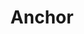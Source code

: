 ---
blog: https://blog.anchor.dev/
git: https://github.com/anchordotdev
logohandle: anchordev
sort: anchor
title: Anchor
website: https://anchor.dev/
---